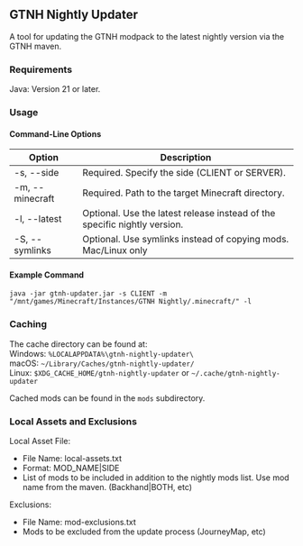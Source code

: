 
## GTNH Nightly Updater
A tool for updating the GTNH modpack to the latest nightly version via the GTNH maven.

### Requirements
Java: Version 21 or later.


### Usage
#### Command-Line Options
|Option|Description|  
|---|---|
| -s, --side|Required. Specify the side (CLIENT or SERVER).|  
|-m, --minecraft|Required. Path to the target Minecraft directory.  
|-l, --latest|Optional. Use the latest release instead of the specific nightly version.|  
|-S, --symlinks|Optional. Use symlinks instead of copying mods. Mac/Linux only|  

#### Example Command

`java -jar gtnh-updater.jar -s CLIENT -m "/mnt/games/Minecraft/Instances/GTNH Nightly/.minecraft/" -l`

### Caching
The cache directory can be found at:  
Windows: `%LOCALAPPDATA%\gtnh-nightly-updater\`  
macOS: `~/Library/Caches/gtnh-nightly-updater/`  
Linux: `$XDG_CACHE_HOME/gtnh-nightly-updater` or `~/.cache/gtnh-nightly-updater`  

Cached mods can be found in the `mods` subdirectory.

### Local Assets and Exclusions
Local Asset File:
- File Name: local-assets.txt
- Format: MOD_NAME|SIDE
- List of mods to be included in addition to the nightly mods list. Use mod name from the maven. (Backhand|BOTH, etc) 

Exclusions:  
- File Name: mod-exclusions.txt
- Mods to be excluded from the update process (JourneyMap, etc)
